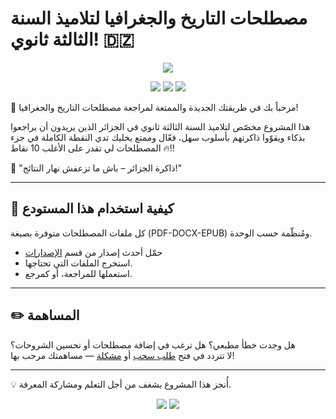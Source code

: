 # مصطلحات التاريخ والجغرافيا لتلاميذ السنة الثالثة ثانوي! 🇩🇿

<p align="center">
    <a href="README.md"><img src="https://img.shields.io/badge/English%20Version-Click%20Here-blue?style=for-the-badge&logo=readdotcv&logoColor=74c7ec&labelColor=363a4f&color=74c7ec"></a>
</p>

<p align="center">
    <a><img src="https://img.shields.io/github/repo-size/Mouadhbendjedidi/Hisgeo-terminology?colorA=363a4f&colorB=f9e2af&style=for-the-badge&logo=databricks&logoColor=f9e2af"></a>
    <a href="https://github.com/Mouadhbendjedidi/Hisgeo-terminology/issues"><img src="https://img.shields.io/github/issues/Mouadhbendjedidi/Hisgeo-terminology?colorA=363a4f&colorB=cba6f7&style=for-the-badge&logo=hoppscotch&logoColor=cba6f7"></a>
    <a href="https://github.com/Mouadhbendjedidi/Hisgeo-terminology/contributors"><img src="https://img.shields.io/github/contributors/Mouadhbendjedidi/Hisgeo-terminology?colorA=363a4f&colorB=a6e3a1&style=for-the-badge&logo=starship&logoColor=a6e3a1"></a>
</p>


🎯 مرحباً بك في طريقتك الجديدة والممتعة لمراجعة مصطلحات التاريخ والجغرافيا!

هذا المشروع مخصّص لتلاميذ السنة الثالثة ثانوي في الجزائر الذين يريدون أن يراجعوا بذكاء ويقوّوا ذاكرتهم بأسلوب سهل، فعّال وممتع يخليك تدي النقطة الكاملة في جزء المصطلحات لي تقدر على الأغلب 10 نقاط 🔥!!

📘 "ذاكرة الجزائر – باش ما تزعفش نهار النتائج!"

---

## 📂 كيفية استخدام هذا المستودع

كل ملفات المصطلحات متوفرة بصيغة (PDF-DOCX-EPUB) ومُنظّمة حسب الوحدة.

- حمّل أحدث إصدار من قسم [الإصدارات](https://github.com/Mouadhbendjedidi/Hisgeo-terminology/releases)
- استخرج الملفات التي تحتاجها.
- استعملها للمراجعة، أو كمرجع.

---

## ✏️ المساهمة

هل وجدت خطأ مطبعي؟ هل ترغب في إضافة مصطلحات أو تحسين الشروحات؟  
لا تتردد في فتح [طلب سحب](https://github.com/thakira-dz/3as-terminology/pulls) أو [مشكلة](https://github.com/thakira-dz/3as-terminology/issues) — مساهمتك مرحب بها!

---

💡 أُنجز هذا المشروع بشغف من أجل التعلم ومشاركة المعرفة.

<p align="center"> 
         <a href="https://www.instagram.com/Mouadhbendjedidi"><img src="https://img.shields.io/badge/Instagram-E4405F?style=for-the-badge&logo=instagram&logoColor=ffffff"></a> 
         <a href="https://x.com/mouadhbendjedid"><img src="https://img.shields.io/badge/Twitter-000000?style=for-the-badge&logo=x&logoColor=ffffff"></a> 
 </p>
